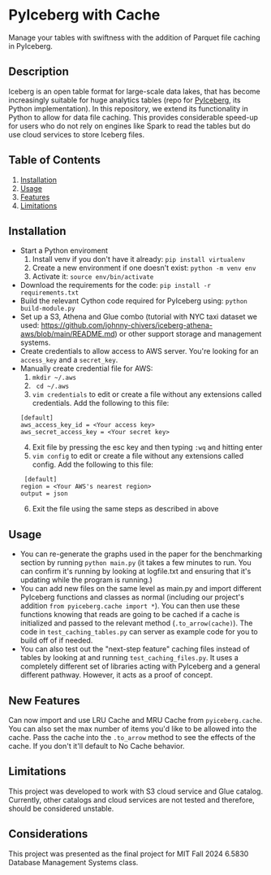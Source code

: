 # PyIceberg with Cache

Manage your tables with swiftness with the addition of Parquet file caching in PyIceberg.

## Description
Iceberg is an open table format for large-scale data lakes, that has become increasingly suitable for huge analytics tables (repo for [PyIceberg](https://github.com/apache/iceberg-python), its Python implementation). 
In this repository, we extend its functionality in Python to allow for data file caching. This provides considerable speed-up for users who do not rely on engines like Spark to read the tables but do use cloud services to store Iceberg files.

## Table of Contents
1. [Installation](#installation)
2. [Usage](#usage)
3. [Features](#features)
4. [Limitations](#limitations)

## Installation 

- Start a Python enviroment
  1. Install venv if you don't have it already: `pip install virtualenv`
  2. Create a new environment if one doesn't exist: `python -m venv env`
  3. Activate it: `source env/bin/activate`
- Download the requirements for the code: `pip install -r requirements.txt`
- Build the relevant Cython code required for PyIceberg using: `python build-module.py`
- Set up a S3, Athena and Glue combo (tutorial with NYC taxi dataset we used: https://github.com/johnny-chivers/iceberg-athena-aws/blob/main/README.md) or other support storage and management systems.
- Create credentials to allow access to AWS server. You're looking for an `access_key` and a `secret_key`.
- Manually create credential file for AWS:
    1. `mkdir ~/.aws`
    2. ` cd ~/.aws`
    3. `vim credentials` to edit or create a file without any extensions called credentials. Add the following to this file:
    ```
    [default]
    aws_access_key_id = <Your access key>
    aws_secret_access_key = <Your secret key>
    ```
    4. Exit file by pressing the esc key and then typing `:wq` and hitting enter
    5. `vim config` to edit or create a file without any extensions called config. Add the following to this file:
    ```
     [default]
    region = <Your AWS's nearest region>
    output = json
    ```
    6. Exit the file using the same steps as described in above

## Usage
- You can re-generate the graphs used in the paper for the benchmarking section by running `python main.py` (it takes a few minutes to run. You can confirm it's running by looking at logfile.txt and ensuring that it's updating while the program is running.)
- You can add new files on the same level as main.py and import different PyIceberg functions and classes as normal (including our project's addition `from pyiceberg.cache import *`). You can then use these functions knowing that reads are going to be cached if a cache is initialized and passed to the relevant method (`.to_arrow(cache)`). The code in `test_caching_tables.py` can server as example code for you to build off of if needed.
- You can also test out the "next-step feature" caching files instead of tables by looking at and running `test_caching_files.py`. It uses a completely different set of libraries acting with PyIceberg and a general different pathway. However, it acts as a proof of concept. 

## New Features
Can now import and use LRU Cache and MRU Cache from `pyiceberg.cache`. You can also set the max number of items you'd like to be allowed into the cache. Pass the cache into the `.to_arrow` method to see the effects of the cache. If you don't it'll default to No Cache behavior. 

## Limitations
This project was developed to work with S3 cloud service and Glue catalog. Currently, other catalogs and cloud services are not tested and therefore, should be considered unstable.

## Considerations
This project was presented as the final project for MIT Fall 2024 6.5830 Database Management Systems class. 
